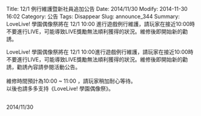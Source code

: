 Title: 12/1 例行維護暨新社員追加公告
Date: 2014/11/30
Modify: 2014-11-30 16:02
Category: 公告
Tags: Disappear
Slug: announce_344
Summary: LoveLive! 學園偶像祭將在 12/1 10:00 進行遊戲例行維護，請玩家在接近10:00時不要進行LIVE，可能導致LIVE獎勵無法順利獲得的狀況。維修後即開始新的勸誘。

<div class="content_news">
<div class="note">
<p>LoveLive! 學園偶像祭將在 12/1 10:00進行遊戲例行維護，請玩家在接近10:00時不要進行LIVE，可能導致LIVE獎勵無法順利獲得的狀況。維修後即開始新的勸誘，勸誘內容請參閱活動公告。<br />
<br />
維修時間預計為10:00 ~ 11:00 ，請玩家稍加耐心等待。<br />
以後也請多多支持《LoveLive! 學園偶像祭》。<br />
<br />
</p>
		2014/11/30
		         
</div>
</div>
